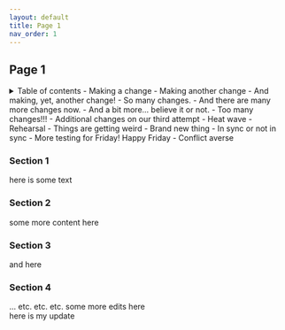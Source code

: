 ```yaml
---
layout: default
title: Page 1
nav_order: 1
---
```


## Page 1

<details closed markdown="block">
  <summary>
    Table of contents
    - Making a change
    - Making another change
    - And making, yet, another change!
    - So many changes.
    - And there are many more changes now.
    - And a bit more... believe it or not.
    - Too many changes!!!
    - Additional changes on our third attempt
    - Heat wave
    - Rehearsal
    - Things are getting weird
    - Brand new thing
    - In sync or not in sync
    - More testing for Friday! Happy Friday
    - Conflict averse
  </summary>
  {: .text-delta }
1. TOC
{:toc}
</details>

### Section 1
here is some text
### Section 2
some more content here
### Section 3
and here
### Section 4
... etc. etc. etc. some more edits here  
here is my update

